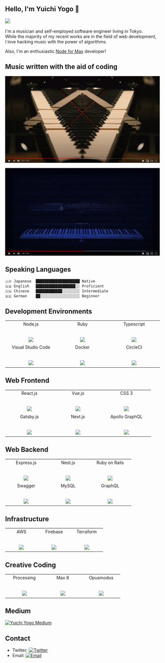 ## Hello, I'm Yuichi Yogo 👋

<img src="https://github-readme-stats.vercel.app/api?username=yuichkun&count_private=true&show_icons=true&theme=dracula&hide=issues,contribs" />

I'm a musician and self-employed software engineer living in Tokyo.  
While the majority of my recent works are in the field of web development,  
I love hacking music with the power of algorithms.

Also, I'm an enthusiastic [Node for Max](https://cycling74.com/articles/node-for-max-intro-%E2%80%93-let%E2%80%99s-get-started) developer!

## Music written with the aid of coding

[![Quantization](quantization.png)](https://www.youtube.com/watch?v=BfuqA2U1WvQ)

[![Pianoid II](pianoid-ii.png)](https://www.youtube.com/watch?v=56ylqLaRp0c)

## Speaking Languages

    🇯🇵 Japanese  ████████████████████ Native  
    🇬🇧 English   ██████████████████░░ Proficient  
    🇨🇳 Chinese   ████████████░░░░░░░░ Intermediate  
    🇩🇪 German    ██░░░░░░░░░░░░░░░░░░ Beginner  

## Development Environments

<table>
  <tbody>
    <tr valign="top">
      <td width="25%" align="center">
        <span>Node.js</span><br><br><br>
        <img height="64px" src="https://cdn.svgporn.com/logos/nodejs.svg">
      </td>
      <td width="25%" align="center">
        <span>Ruby</span><br><br><br>
        <img height="64px" src="https://cdn.svgporn.com/logos/ruby.svg">
      </td>
      <td width="25%" align="center">
        <span>Typescript</span><br><br><br>
        <img height="64px" src="https://cdn.svgporn.com/logos/typescript.svg">
      </td>
    </tr>
    <tr valign="top">
      <td width="25%" align="center">
        <span>Visual Studio Code</span><br><br><br>
        <img height="64px" src="https://cdn.svgporn.com/logos/visual-studio-code.svg">
      </td>
      <td width="25%" align="center">
        <span>Docker</span><br><br><br>
        <img height="64px" src="https://cdn.svgporn.com/logos/docker.svg">
      </td>
      <td width="25%" align="center">
        <span>CircleCI</span><br><br><br>
        <img height="64px" src="https://cdn.svgporn.com/logos/circleci.svg">
      </td>
    </tr>
  </tbody>
</table>

## Web Frontend

<table>
  <tbody>
    <tr valign="top">
      <td width="25%" align="center">
        <span>React.js</span><br><br><br>
        <img height="64px" src="https://cdn.svgporn.com/logos/react.svg">
      </td>
      <td width="25%" align="center">
        <span>Vue.js</span><br><br><br>
        <img height="64px" src="https://cdn.svgporn.com/logos/vue.svg">
      </td>
      <td width="25%" align="center">
        <span>CSS 3</span><br><br><br>
        <img height="64px" src="https://cdn.svgporn.com/logos/css-3.svg">
      </td>
    </tr>
    <tr valign="top">
      <td width="25%" align="center">
        <span>Gatsby.js</span><br><br><br>
        <img height="64px" src="https://cdn.svgporn.com/logos/gatsby.svg">
      </td>
      <td width="25%" align="center">
        <span>Next.js</span><br><br><br>
        <img height="64px" src="https://cdn.svgporn.com/logos/nextjs.svg">
      </td>
      <td width="25%" align="center">
        <span>Apollo GraphQL</span><br><br><br>
        <img height="64px" src="https://cdn.worldvectorlogo.com/logos/apollo-graphql-1.svg">
      </td>
    </tr>
  </tbody>
</table>

## Web Backend

<table>
  <tbody>
    <tr valign="top">
      <td width="25%" align="center">
        <span>Express.js</span><br><br><br>
        <img height="64px" src="https://raw.githubusercontent.com/yuichkun/yuichkun/master/logos/express.png">
      </td>
      <td width="25%" align="center">
        <span>Nest.js</span><br><br><br>
        <img height="64px" src="https://cdn.svgporn.com/logos/nestjs.svg">
      </td>
      <td width="25%" align="center">
        <span>Ruby on Rails</span><br><br><br>
        <img height="64px" src="https://cdn.worldvectorlogo.com/logos/rails.svg">
      </td>
    </tr>
    <tr valign="top">
      <td width="25%" align="center">
        <span>Swagger</span><br><br><br>
        <img height="64px" src="https://cdn.svgporn.com/logos/swagger.svg">
      </td>
      <td width="25%" align="center">
        <span>MySQL</span><br><br><br>
        <img height="64px" src="https://cdn.worldvectorlogo.com/logos/mysql.svg">
      </td>
      <td width="25%" align="center">
        <span>GraphQL</span><br><br><br>
        <img height="64px" src="https://cdn.worldvectorlogo.com/logos/graphql.svg">
      </td>
    </tr>
  </tbody>
</table>

## Infrastructure

<table>
  <tbody>
    <tr valign="top">
      <td width="25%" align="center">
        <span>AWS</span><br><br><br>
        <img height="64px" src="https://cdn.svgporn.com/logos/aws.svg">
      </td>
      <td width="25%" align="center">
        <span>Firebase</span><br><br><br>
        <img height="64px" src="https://cdn.svgporn.com/logos/firebase.svg">
      </td>
      <td width="25%" align="center">
        <span>Terraform</span><br><br><br>
        <img height="64px" src="https://cdn.worldvectorlogo.com/logos/terraform-enterprise.svg">
      </td>
    </tr>
  </tbody>
</table>

## Creative Coding

<table>
  <tbody>
    <tr valign="top">
      <td width="25%" align="center">
        <span>Processing</span><br><br><br>
        <img height="64px" src="https://raw.githubusercontent.com/yuichkun/yuichkun/master/logos/processing.png">
      </td>
      <td width="25%" align="center">
        <span>Max 8</span><br><br><br>
        <img height="64px" src="https://raw.githubusercontent.com/yuichkun/yuichkun/master/logos/max8.jpg">
      </td>
      <td width="25%" align="center">
        <span>Opusmodus</span><br><br><br>
        <img height="64px" src="https://raw.githubusercontent.com/yuichkun/yuichkun/master/logos/opusmodus.jpg">
      </td>
    </tr>
  </tbody>
</table>

## Medium

[![Yuichi Yogo Medium](https://github-readme-medium.vercel.app/?username=yuichkun)](https://medium.com/@yuichkun)

## Contact

- Twitter: [![Twitter](https://img.shields.io/badge/@yuichi_yogo-1DA1F2?style=flat-square&logo=twitter&logoColor=white)](https://twitter.com/yuichi_yogo) 
- Email:   [![Email](https://img.shields.io/badge/yuichi.yogo.official@gmail.com-D14836?style=flat-square&logo=gmail&logoColor=white)](mailto:yuichi.yogo.official@gmail.com)